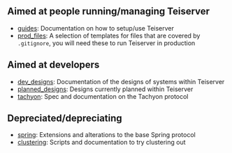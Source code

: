 ## Aimed at people running/managing Teiserver
- [guides](guides): Documentation on how to setup/use Teiserver
- [prod_files](prod_files): A selection of templates for files that are covered by `.gitignore`, you will need these to run Teiserver in production

## Aimed at developers
- [dev_designs](dev_designs): Documentation of the designs of systems within Teiserver
- [planned_designs](planned_designs): Designs currently planned within Teiserver
- [tachyon](tachyon): Spec and documentation on the Tachyon protocol

## Depreciated/depreciating
- [spring](spring): Extensions and alterations to the base Spring protocol
- [clustering](clustering): Scripts and documentation to try clustering out
